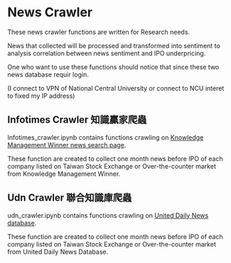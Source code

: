 # News Crawler 
These news crawler functions are written for Research needs.

News that collected will be processed and transformed into sentiment to analysis correlation between news sentiment and IPO underpricing. 

One who want to use these functions should notice that since these two news database requir login.

(I connect to VPN of National Central University or connect to NCU interet to fixed my IP address)

## Infotimes Crawler 知識贏家爬蟲
Infotimes_crawler.ipynb contains functions crawling on [Knowledge Management Winner news search page](http://kmw.chinatimes.com/News/NewsSearch.aspx?searchkind=s).

These function are created to collect one month news before IPO of each company listed on Taiwan Stock Exchange or Over-the-counter market from Knowledge Management Winner.

## Udn Crawler 聯合知識庫爬蟲
udn_crawler.ipynb contains functions crawling on [United Daily News database](https://udndata.com/ndapp/Index).

These function are created to collect one month news before IPO of each company listed on Taiwan Stock Exchange or Over-the-counter market from United Daily News Database.
